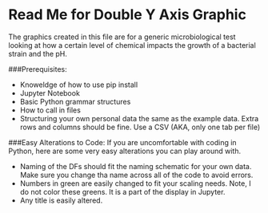 # Read Me for Double Y Axis Graphic
The graphics created in this file are for a generic microbiological test looking at how a certain level of chemical impacts the growth of a bacterial strain and the pH. 

###Prerequisites: 
- Knoweldge of how to use pip install 
- Jupyter Notebook
- Basic Python grammar structures 
- How to call in files
- Structuring your own personal data the same as the example data. Extra rows and columns should be fine. Use a CSV (AKA, only one tab per file) 

###Easy Alterations to Code: 
If you are uncomfortable with coding in Python, here are some very easy alterations you can play around with. 
- Naming of the DFs should fit the naming schematic for your own data. Make sure you change tha name across all of the code to avoid errors. 
- Numbers in green are easily changed to fit your scaling needs. Note, I do not color these greens. It is a part of the display in Jupyter. 
- Any title is easily altered. 
